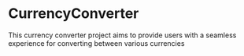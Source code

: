 # CurrencyConverter
This currency converter project aims to provide users with a seamless experience for converting between various currencies
